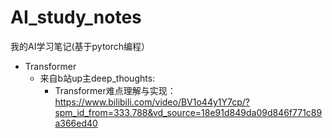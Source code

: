# AI_study_notes
我的AI学习笔记(基于pytorch编程）

* Transformer
  * 来自b站up主deep_thoughts:
    * Transformer难点理解与实现：https://www.bilibili.com/video/BV1o44y1Y7cp/?spm_id_from=333.788&vd_source=18e91d849da09d846f771c89a366ed40

